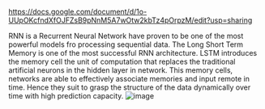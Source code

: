 https://docs.google.com/document/d/1o-UUpOKcfndXfOJFZsB9pNnM5A7wOtw2kbTz4pOrpzM/edit?usp=sharing

RNN is a Recurrent Neural Network have proven to be one of the most powerful models fro processing sequential data. The Long Short Term Memory is one of the most successful RNN architecture. LSTM introduces the memory cell the unit of computation that replaces the traditional artificial neurons in the hidden layer in network. This memory cells, networks are able to effectively associate memories and input remote in time. Hence they suit to grasp the structure of the data dynamically over time with high prediction capacity.
![image](https://github.com/user-attachments/assets/005ad4d2-887f-4668-817a-9232bee85921)
